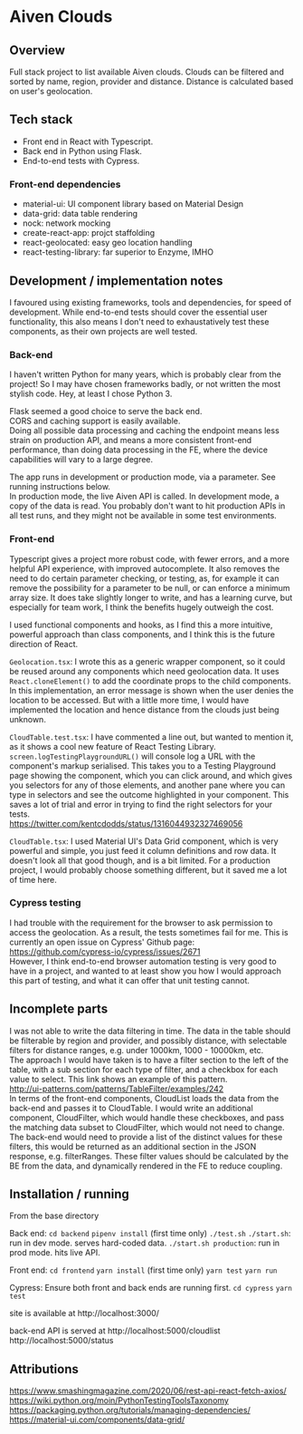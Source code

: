 # Aiven Clouds

## Overview

Full stack project to list available Aiven clouds.
Clouds can be filtered and sorted by name, region, provider and distance.
Distance is calculated based on user's geolocation.

## Tech stack

- Front end in React with Typescript.
- Back end in Python using Flask.
- End-to-end tests with Cypress.

### Front-end dependencies

- material-ui: UI component library based on Material Design
- data-grid: data table rendering
- nock: network mocking
- create-react-app: projct staffolding
- react-geolocated: easy geo location handling
- react-testing-library: far superior to Enzyme, IMHO

## Development / implementation notes

I favoured using existing frameworks, tools and dependencies, for speed of development. While end-to-end tests should cover the essential user functionality, this also means I don't need to exhaustatively test these components, as their own projects are well tested.

### Back-end

I haven't written Python for many years, which is probably clear from the project! So I may have chosen frameworks badly, or not written the most stylish code. Hey, at least I chose Python 3.

Flask seemed a good choice to serve the back end.  
CORS and caching support is easily available.  
Doing all possible data processing and caching the endpoint means less strain on production API, and means a more consistent front-end performance, than doing data processing in the FE, where the device capabilities will vary to a large degree.

The app runs in development or production mode, via a parameter. See running instructions below.  
In production mode, the live Aiven API is called. In development mode, a copy of the data is read. You probably don't want to hit production APIs in all test runs, and they might not be available in some test environments.

### Front-end

Typescript gives a project more robust code, with fewer errors, and a more helpful API experience, with improved autocomplete. It also removes the need to do certain parameter checking, or testing, as, for example it can remove the possibility for a parameter to be null, or can enforce a minimum array size. It does take slightly longer to write, and has a learning curve, but especially for team work, I think the benefits hugely outweigh the cost.

I used functional components and hooks, as I find this a more intuitive, powerful approach than class components, and I think this is the future direction of React.

`Geolocation.tsx`: I wrote this as a generic wrapper component, so it could be reused around any components which need geolocation data. It uses `React.cloneElement()` to add the coordinate props to the child components.  
In this implementation, an error message is shown when the user denies the location to be accessed. But with a little more time, I would have implemented the location and hence distance from the clouds just being unknown.

`CloudTable.test.tsx`: I have commented a line out, but wanted to mention it, as it shows a cool new feature of React Testing Library.  
`screen.logTestingPlaygroundURL()` will console log a URL with the component's markup serialised. This takes you to a Testing Playground page showing the component, which you can click around, and which gives you selectors for any of those elements, and another pane where you can type in selectors and see the outcome highlighted in your component. This saves a lot of trial and error in trying to find the right selectors for your tests.  
https://twitter.com/kentcdodds/status/1316044932327469056

`CloudTable.tsx`: I used Material UI's Data Grid component, which is very powerful and simple, you just feed it column definitions and row data. It doesn't look all that good though, and is a bit limited. For a production project, I would probably choose something different, but it saved me a lot of time here.

### Cypress testing

I had trouble with the requirement for the browser to ask permission to access the geolocation. As a result, the tests sometimes fail for me. This is currently an open issue on Cypress' Github page:  
https://github.com/cypress-io/cypress/issues/2671  
However, I think end-to-end browser automation testing is very good to have in a project, and wanted to at least show you how I would approach this part of testing, and what it can offer that unit testing cannot.

## Incomplete parts

I was not able to write the data filtering in time. The data in the table should be filterable by region and provider, and possibly distance, with selectable filters for distance ranges, e.g. under 1000km, 1000 - 10000km, etc.  
The approach I would have taken is to have a filter section to the left of the table, with a sub section for each type of filter, and a checkbox for each value to select. This link shows an example of this pattern.  
http://ui-patterns.com/patterns/TableFilter/examples/242  
In terms of the front-end components, CloudList loads the data from the back-end and passes it to CloudTable. I would write an additional component, CloudFilter, which would handle these checkboxes, and pass the matching data subset to CloudFilter, which would not need to change.  
The back-end would need to provide a list of the distinct values for these filters, this would be returned as an additional section in the JSON response, e.g. filterRanges. These filter values should be calculated by the BE from the data, and dynamically rendered in the FE to reduce coupling.

## Installation / running

From the base directory

Back end:
`cd backend`
`pipenv install` (first time only)
`./test.sh`
`./start.sh`: run in dev mode. serves hard-coded data.
`./start.sh production`: run in prod mode. hits live API.

Front end:
`cd frontend`
`yarn install` (first time only)
`yarn test`
`yarn run`

Cypress:
Ensure both front and back ends are running first.
`cd cypress`
`yarn test`

site is available at
http://localhost:3000/

back-end API is served at
http://localhost:5000/cloudlist
http://localhost:5000/status

## Attributions

https://www.smashingmagazine.com/2020/06/rest-api-react-fetch-axios/
https://wiki.python.org/moin/PythonTestingToolsTaxonomy
https://packaging.python.org/tutorials/managing-dependencies/
https://material-ui.com/components/data-grid/
